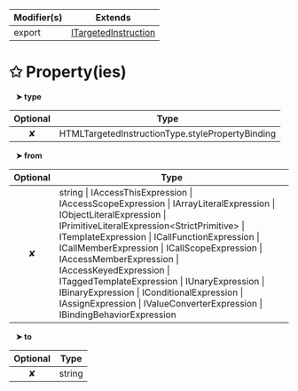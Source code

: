 | Modifier(s)                            | Extends                                    |
|----------------------------------------|--------------------------------------------|
| export | [ITargetedInstruction](/runtime/variable/definitions/itargetedinstruction.md) |

# &#10025; Property(ies)

&nbsp;&nbsp; **&#10148; type**

| Optional                           | Type                         |
|:----------------------------------:|------------------------------|
| ✘ | HTMLTargetedInstructionType.stylePropertyBinding |

&nbsp;&nbsp; **&#10148; from**

| Optional                           | Type                         |
|:----------------------------------:|------------------------------|
| ✘ | string &#124; IAccessThisExpression &#124; IAccessScopeExpression &#124; IArrayLiteralExpression &#124; IObjectLiteralExpression &#124; IPrimitiveLiteralExpression&lt;StrictPrimitive&gt; &#124; ITemplateExpression &#124; ICallFunctionExpression &#124; ICallMemberExpression &#124; ICallScopeExpression &#124; IAccessMemberExpression &#124; IAccessKeyedExpression &#124; ITaggedTemplateExpression &#124; IUnaryExpression &#124; IBinaryExpression &#124; IConditionalExpression &#124; IAssignExpression &#124; IValueConverterExpression &#124; IBindingBehaviorExpression |

&nbsp;&nbsp; **&#10148; to**

| Optional                           | Type                         |
|:----------------------------------:|------------------------------|
| ✘ | string |